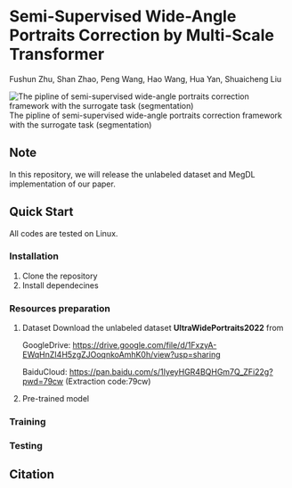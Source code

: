 # Semi-Supervised Wide-Angle Portraits Correction by Multi-Scale Transformer
Fushun Zhu, Shan Zhao, Peng Wang, Hao Wang, Hua Yan, Shuaicheng Liu 

![The pipline of semi-supervised wide-angle portraits correction framework with the surrogate task (segmentation)](https://github.com/megvii-research/Portraits_Correction/blob/main/semi-supervised%20framework.PNG)
The pipline of semi-supervised wide-angle portraits correction framework with the surrogate task (segmentation)

## Note
In this repository, we will release the unlabeled dataset and MegDL implementation of our paper.

## Quick Start

All codes are tested on Linux.

### Installation

1. Clone the repository
2. Install dependecines

### Resources preparation

1. Dataset
Download the unlabeled dataset **UltraWidePortraits2022** from  

     GoogleDrive:  https://drive.google.com/file/d/1FxzyA-EWqHnZI4H5zgZJOoqnkoAmhK0h/view?usp=sharing

     BaiduCloud:   https://pan.baidu.com/s/1IyeyHGR4BQHGm7Q_ZFi22g?pwd=79cw (Extraction code:79cw)

2. Pre-trained model

### Training

### Testing

## Citation
